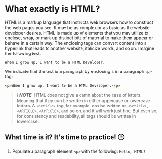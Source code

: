 # What exactly is HTML?

HTML is a markup language that instructs web browsers how to construct the web pages you see. It may be as complex or as basic as the website developer desires. HTML is made up of elements that you may utilize to enclose, wrap, or mark up distinct bits of material to make them appear or behave in a certain way. The enclosing tags can convert content into a hyperlink that leads to another website, italicize words, and so on. Imagine the following text:

```
When I grow up, I want to be a HTML Developer.
```

We indicate that the text is a paragraph by enclosing it in a paragraph `<p>` tag:

```html
<p>When I grow up, I want to be a HTML Developer.</p>
```

> ℹ️ **_NOTE:_** HTML does not give a damn about the case of letters. Meaning that they can be written in either uppercase or lowercase letters. A `<article>` tag, for example, can be written as `<article>`, `<ARTICLE>`, `<ArTiClE>`, and so on, and it will work just fine. But even so, for consistency and readability, all tags should be written in lowercase.

## What time is it? It's time to practice! 🕒

1. Populate a paragraph element `<p>` with the following: `Hello, HTML!`.
